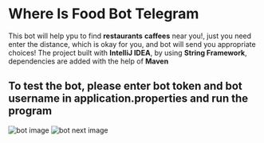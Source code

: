 # Where Is Food Bot Telegram
This bot will help ypu to find **restaurants** **caffees** near you!, just you need
enter the distance, which is okay for you, and bot will send you appropriate
choices!
The project built with **IntelliJ IDEA**, by using **String Framework**, dependencies
are added with the help of **Maven**
## To test the bot, please enter bot token and bot username in application.properties and run the program
![bot image](https://github.com/khashimovSh/Where_Is_Food_Bot_Telegram/blob/master/1.jpg)
![bot next image](https://github.com/khashimovSh/Where_Is_Food_Bot_Telegram/blob/master/2.jpg)
